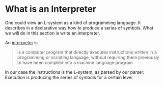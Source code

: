 # What is an Interpreter
One could view an L-system as a kind of programming language. It describes in a
declarative way how to produce a series of symbols. What we will do in this
section is write an interpreter.

An [interpreter][wikipedia:interpreter] is

> is a computer program that directly executes instructions written in a
> programming or scripting language, without requiring them previously to have
> been compiled into a machine language program

In our case the instructions is the L-system, as parsed by our parser. Execution
is producing the series of symbols for a certain level.


[wikipedia:interpreter]: https://en.wikipedia.org/wiki/Interpreter_(computing)
